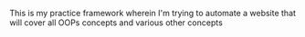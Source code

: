 
This is my practice framework wherein I'm trying to automate a website that will cover all OOPs concepts and various other concepts

